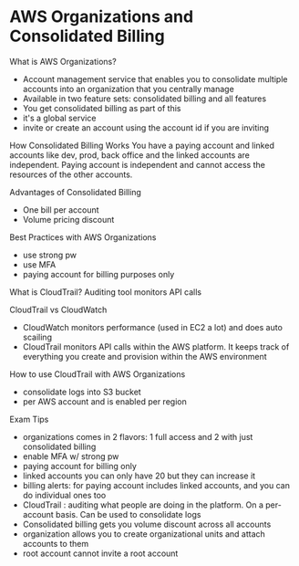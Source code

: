 # AWS Organizations and Consolidated Billing

What is AWS Organizations?
- Account management service that enables you to consolidate multiple accounts into an organization that you centrally manage
- Available in two feature sets: consolidated billing and all features
- You get consolidated billing as part of this
- it's a global service
- invite or create an account using the account id if you are inviting

How Consolidated Billing Works
You have a paying account and linked accounts like dev, prod, back office and the linked accounts are independent. Paying account is independent and cannot access the resources of the other accounts.

Advantages of Consolidated Billing
- One bill per account
- Volume pricing discount

Best Practices with AWS Organizations
- use strong pw
- use MFA
- paying account for billing purposes only

What is CloudTrail?
Auditing tool monitors API calls

CloudTrail vs CloudWatch
- CloudWatch monitors performance (used in EC2 a lot) and does auto scailing
- CloudTrail monitors API calls within the AWS platform. It keeps track of everything you create and provision within the AWS environment

How to use CloudTrail with AWS Organizations
- consolidate logs into S3 bucket
- per AWS account and is enabled per region

Exam Tips
- organizations comes in 2 flavors: 1 full access and 2 with just consolidated billing
- enable MFA w/ strong pw
- paying account for billing only
- linked accounts you can only have 20 but they can increase it
- billing alerts: for paying account includes linked accounts, and you can do individual ones too
- CloudTrail : auditing what people are doing in the platform. On a per-account basis. Can be used to consolidate logs
- Consolidated billing gets you volume discount across all accounts
- organization allows you to create organizational units and attach accounts to them
- root account cannot invite a root account

